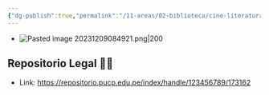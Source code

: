 ```yaml
---
{"dg-publish":true,"permalink":"/11-areas/02-biblioteca/cine-literatura/","noteIcon":""}
---
```


- ![Pasted image 20231209084921.png|200](/img/user/11%20%C3%81reas%20%E2%9A%99/02%20Biblioteca/%F0%9F%92%BE%20Adjuntos/Pasted%20image%2020231209084921.png)
## Repositorio Legal 🤸‍♂️
- Link: https://repositorio.pucp.edu.pe/index/handle/123456789/173162
